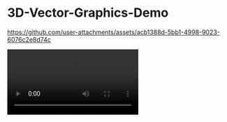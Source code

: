 # 3D-Vector-Graphics-Demo

https://github.com/user-attachments/assets/acb1388d-5bb1-4998-9023-6076c2e8d74c


![\[screenshot\]](https://raw.github.com/StormPetrel1/3D-Vector-Graphics-Demo/main/demo.mp4?raw=true)
